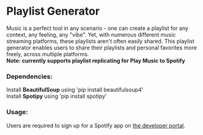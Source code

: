 # Playlist Generator
Music is a perfect tool in any scenario - one can create a playlist for any context, any feeling, any "vibe". Yet, with numerous different music streaming platforms, these playlists aren't often easily shared. This playlist generator enables users to share their playlists and personal favorites more freely, across multiple platforms.\
**Note: currently supports playlist replicating for Play Music to Spotify**

### Dependencies:
Install **BeautifulSoup** using 'pip install beautifulsoup4'\
Install **Spotipy** using 'pip install spotipy'

### Usage:
Users are required to sign up for a Spotify app on [the developer portal](http://developer.spotify.com).
